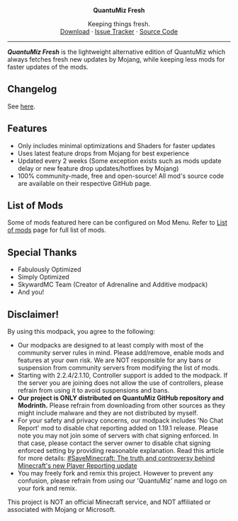 <!-- TITLE -->
<p align="center">
  <b>QuantuMiz Fresh</b>
  <p align="center">
    Keeping things fresh.
    <br />
    <a href="https://modrinth.com/modpack/quantumiz-fresh/versions">Download</a>
    ·
    <a href="https://github.com/QuantuMiz/QuantuMiz-Fresh/issues">Issue Tracker</a>
    ·
    <a href="https://github.com/QuantuMiz/QuantuMiz-Fresh">Source Code</a>
  </p>
</p>

---

***QuantuMiz Fresh*** is the lightweight alternative edition of QuantuMiz which always fetches fresh new updates by Mojang, while keeping less mods for faster updates of the mods.

## Changelog
See [here](https://github.com/QuantuMiz/QuantuMiz/releases).

## Features
* Only includes minimal optimizations and Shaders for faster updates
* Uses latest feature drops from Mojang for best experience
* Updated every 2 weeks (Some exception exists such as mods update delay or new feature drop updates/hotfixes by Mojang)
* 100% community-made, free and open-source! All mod's source code are available on their respective GitHub page.

## List of Mods
Some of mods featured here can be configured on Mod Menu. Refer to [List of mods](https://github.com/QuantuMiz/QuantuMiz-Fresh/wiki/List-of-Mods) page for full list of mods.

## Special Thanks
* Fabulously Optimized
* Simply Optimized
* SkywardMC Team (Creator of Adrenaline and Additive modpack)
* And you!

## Disclaimer!
By using this modpack, you agree to the following:
* Our modpacks are designed to at least comply with most of the community server rules in mind. Please add/remove, enable mods and features at your own risk. We are NOT responsible for any bans or suspension from community servers from modifying the list of mods.
* Starting with 2.2.4/2.1.10, Controller support is added to the modpack. If the server you are joining does not allow the use of controllers, please refrain from using it to avoid suspensions and bans.
* **Our project is ONLY distributed on QuantuMiz GitHub repository and Modrinth.** Please refrain from downloading from other sources as they might include malware and they are not distributed by myself.
* For your safety and privacy concerns, our modpack includes 'No Chat Report' mod to disable chat reporting added on 1.19.1 release. Please note you may not join some of servers with chat signing enforced. In that case, please contact the server owner to disable chat signing enforced setting by providing reasonable explanation. Read this article for more details: [#SaveMinecraft: The truth and controversy behind Minecraft's new Player Reporting update](https://www.windowscentral.com/gaming/minecraft/saveminecraft-the-truth-and-controversy-behind-minecrafts-new-player-reporting)
* You may freely fork and remix this project. However to prevent any confusion, please refrain from using our 'QuantuMiz' name and logo on your fork and remix.

This project is NOT an official Minecraft service, and NOT affiliated or associated with Mojang or Microsoft.
